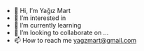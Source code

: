 - 👋 Hi, I’m Yağız Mart
- 👀 I’m interested in 
- 🌱 I’m currently learning 
- 💞️ I’m looking to collaborate on ...
- 📫 How to reach me yagzmart@gmail.com

<!---
yazmrt/yazmrt is a ✨ special ✨ repository because its `README.md` (this file) appears on your GitHub profile.
You can click the Preview link to take a look at your changes.
--->
